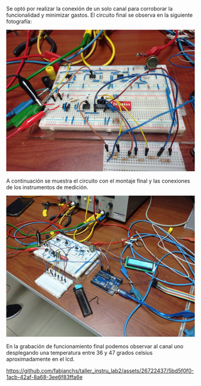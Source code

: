 Se optó por realizar la conexión de un solo canal para corroborar la funcionalidad y minimizar gastos. El circuito final se observa en la siguiente fotografía:

![conex_circ](conex_circ.jpeg)

A continuación se muestra el circuito con el montaje final y las conexiones de los instrumentos de medición.

![conex_gen](conex_gen.jpeg)

En la grabación de funcionamiento final podemos observar al canal uno desplegando una temperatura entre 36 y 47 grados celsius aproximadamente en el lcd.

https://github.com/fabianchs/taller_instru_lab2/assets/26722437/5bd5f0f0-1acb-42af-8a68-3ee6f83ffa6e


